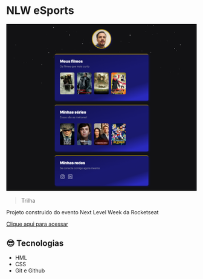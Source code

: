 # NLW eSports 
  ![preview](./assets/img/ImagemDoSite.png)

  > Trilha 

Projeto construido do evento Next Level Week da Rocketseat 

[Clique aqui para acessar](https://nlw-exports-explorer.vercel.app/)


## &#128526; Tecnologias

- HML
- CSS
- Git e Github